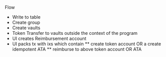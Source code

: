 Flow

* Write to table
* Create group
* Create vaults
* Token Transfer to vaults outside the context of the program
* UI creates Reimbursement account
* UI packs tx with ixs which contain
    ** create token account OR a create idempotent ATA
    ** reimburse to above token account OR ATA